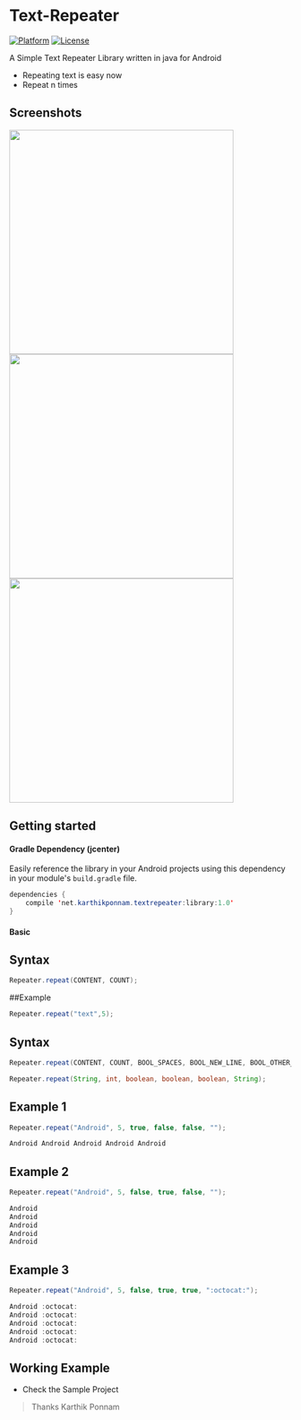 # Text-Repeater
[![Platform](https://img.shields.io/badge/platform-android-green.svg)](http://developer.android.com/index.html)
[![License](https://img.shields.io/badge/License-MIT-blue.svg?style=flat)](http://opensource.org/licenses/MIT)

A Simple Text Repeater Library written in java for Android


* Repeating text is easy now
* Repeat n times


## Screenshots
<img src="https://raw.githubusercontent.com/PonnamKarthik/TextRepeater/master/screenshots/screen_one.png" width="400">

<img src="https://raw.githubusercontent.com/PonnamKarthik/TextRepeater/master/screenshots/screen_two.png" width="400">

<img src="https://raw.githubusercontent.com/PonnamKarthik/TextRepeater/master/screenshots/screen_three.png" width="400">



## Getting started

#### Gradle Dependency (jcenter)

Easily reference the library in your Android projects using this dependency in your module's `build.gradle` file.

```java
dependencies {
    compile 'net.karthikponnam.textrepeater:library:1.0'
}
```


#### Basic 

## Syntax

```java
Repeater.repeat(CONTENT, COUNT);
```

##Example

```java
Repeater.repeat("text",5);
```

## Syntax

```java
Repeater.repeat(CONTENT, COUNT, BOOL_SPACES, BOOL_NEW_LINE, BOOL_OTHER_CHARACTER, OTHER_CHARACTER);

Repeater.repeat(String, int, boolean, boolean, boolean, String);
```

## Example 1

```java
Repeater.repeat("Android", 5, true, false, false, "");
```

```java
Android Android Android Android Android
```


## Example 2

```java
Repeater.repeat("Android", 5, false, true, false, "");
```

```java
Android
Android
Android
Android
Android
```

## Example 3

```java
Repeater.repeat("Android", 5, false, true, true, ":octocat:");
```

```java
Android :octocat:
Android :octocat:
Android :octocat:
Android :octocat:
Android :octocat:
```

## Working Example

* Check the Sample Project


>   Thanks
>   Karthik Ponnam
